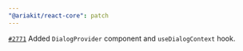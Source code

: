 ```yaml
---
"@ariakit/react-core": patch
---
```


[`#2771`](https://github.com/ariakit/ariakit/pull/2771) Added `DialogProvider` component and `useDialogContext` hook.
